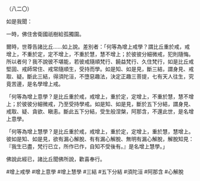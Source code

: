 （八二〇）

如是我聞：

一時，佛住舍衛國祇樹給孤獨園。

爾時，世尊告諸比丘……如上說。差別者：「何等為增上戒學？謂比丘重於戒，戒增上，不重於定，定不增上，不重於慧，慧不增上；於彼彼分細微戒，犯則隨悔。所以者何？我不說彼不堪能，若彼戒隨順梵行、饒益梵行、久住梵行，如是比丘戒堅固、戒師常住、戒常隨順生，受持而學。如是知、如是見，斷三結，謂身見、戒取、疑。斷此三結，得須陀洹，不墮惡趣法，決定正趣三菩提，七有天人往生，究竟苦邊，是名學增上戒。

「何等為增上意學？是比丘重於戒，戒增上，重於定，定增上，不重於慧，慧不增上；於彼彼分細微戒，乃至受持學戒。如是知、如是見，斷於五下分結，謂身見、戒取、疑、貪欲、瞋恚。斷此五下分結，受生般涅槃，阿那含，不還此世，是名增上意學。

「何等為增上慧學？是比丘重於戒，戒增上，重於定，定增上，重於慧，慧增上。彼如是知、如是見，欲有漏心解脫、有有漏心解脫、無明有漏心解脫，解脫知見：『我生已盡，梵行已立，所作已作，自知不受後有。』是名增上慧學。」

佛說此經已，諸比丘聞佛所說，歡喜奉行。



#增上戒學
#增上意學
#增上慧學
#三結
#五下分結
#須陀洹
#阿那含
#心解脫
